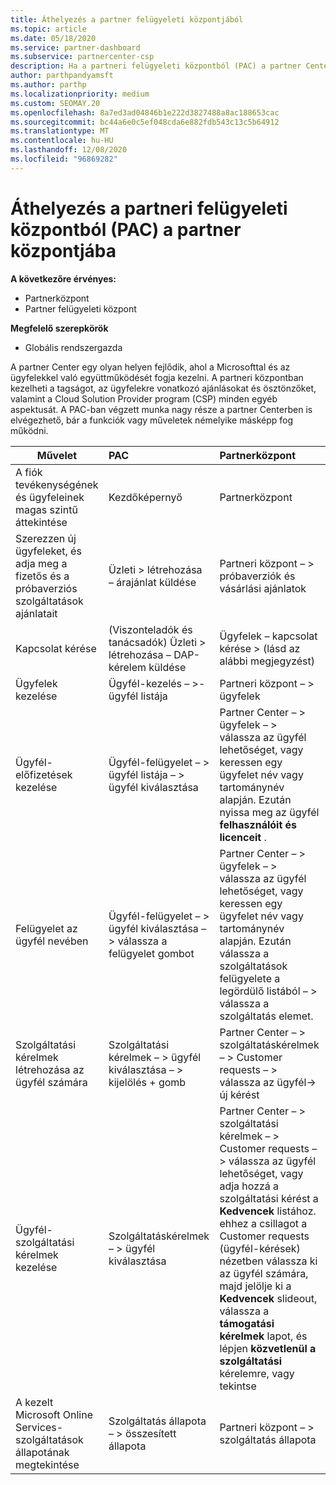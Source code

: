 ```yaml
---
title: Áthelyezés a partner felügyeleti központjából
ms.topic: article
ms.date: 05/18/2020
ms.service: partner-dashboard
ms.subservice: partnercenter-csp
description: Ha a partneri felügyeleti központból (PAC) a partner Centerbe lép át, Ismerje meg, hogyan kezelheti a CSP-program tagságát, az ügyfelekre vonatkozó ajánlásokat és egyéb ösztönzőket.
author: parthpandyamsft
ms.author: parthp
ms.localizationpriority: medium
ms.custom: SEOMAY.20
ms.openlocfilehash: 8a7ed3ad04846b1e222d3827488a8ac188653cac
ms.sourcegitcommit: bc44a6e0c5ef048cda6e882fdb543c13c5b64912
ms.translationtype: MT
ms.contentlocale: hu-HU
ms.lasthandoff: 12/08/2020
ms.locfileid: "96869282"
---
```

# <a name="moving-from-partner-admin-center-pac-to-the-partner-center"></a>Áthelyezés a partneri felügyeleti központból (PAC) a partner központjába

**A következőre érvényes:**
- Partnerközpont
- Partner felügyeleti központ

**Megfelelő szerepkörök**
- Globális rendszergazda

A partner Center egy olyan helyen fejlődik, ahol a Microsofttal és az ügyfelekkel való együttműködését fogja kezelni. A partneri központban kezelheti a tagságot, az ügyfelekre vonatkozó ajánlásokat és ösztönzőket, valamint a Cloud Solution Provider program (CSP) minden egyéb aspektusát. A PAC-ban végzett munka nagy része a partner Centerben is elvégezhető, bár a funkciók vagy műveletek némelyike másképp fog működni.


|**Művelet**   |**PAC**   |**Partnerközpont**   |
|--------------|:--------------|:---------------|
|A fiók tevékenységének és ügyfeleinek magas szintű áttekintése|Kezdőképernyő|Partnerközpont|
|Szerezzen új ügyfeleket, és adja meg a fizetős és a próbaverziós szolgáltatások ajánlatait|Üzleti > létrehozása – árajánlat küldése|Partneri központ – > próbaverziók és vásárlási ajánlatok |
|Kapcsolat kérése|(Viszonteladók és tanácsadók) Üzleti > létrehozása – DAP-kérelem küldése|Ügyfelek – kapcsolat kérése > (lásd az alábbi megjegyzést)|
|Ügyfelek kezelése|Ügyfél-kezelés – >-ügyfél listája|Partneri központ – > ügyfelek|
|Ügyfél-előfizetések kezelése|Ügyfél-felügyelet – > ügyfél listája – > ügyfél kiválasztása|Partner Center – > ügyfelek – > válassza az ügyfél lehetőséget, vagy keressen egy ügyfelet név vagy tartománynév alapján. Ezután nyissa meg az ügyfél **felhasználóit és licenceit** .|
|Felügyelet az ügyfél nevében|Ügyfél-felügyelet – > ügyfél kiválasztása – > válassza a felügyelet gombot|Partner Center – > ügyfelek – > válassza az ügyfél lehetőséget, vagy keressen egy ügyfelet név vagy tartománynév alapján. Ezután válassza a szolgáltatások felügyelete a legördülő listából – > válassza a szolgáltatás elemet.|
|Szolgáltatási kérelmek létrehozása az ügyfél számára|Szolgáltatási kérelmek – > ügyfél kiválasztása – > kijelölés + gomb | Partner Center – > szolgáltatáskérelmek – > Customer requests – > válassza az ügyfél-> új kérést|
|Ügyfél-szolgáltatási kérelmek kezelése| Szolgáltatáskérelmek – > ügyfél kiválasztása|Partner Center – > szolgáltatási kérelmek – > Customer requests – > válassza az ügyfél lehetőséget, vagy adja hozzá a szolgáltatási kérést a **Kedvencek** listához. ehhez a csillagot a Customer requests (ügyfél-kérések) nézetben válassza ki az ügyfél számára, majd jelölje ki a **Kedvencek** slideout, válassza a **támogatási kérelmek** lapot, és lépjen **közvetlenül a szolgáltatási** kérelemre, vagy tekintse|
|A kezelt Microsoft Online Services-szolgáltatások állapotának megtekintése|Szolgáltatás állapota – > összesített állapota|Partneri központ – > szolgáltatás állapota|
